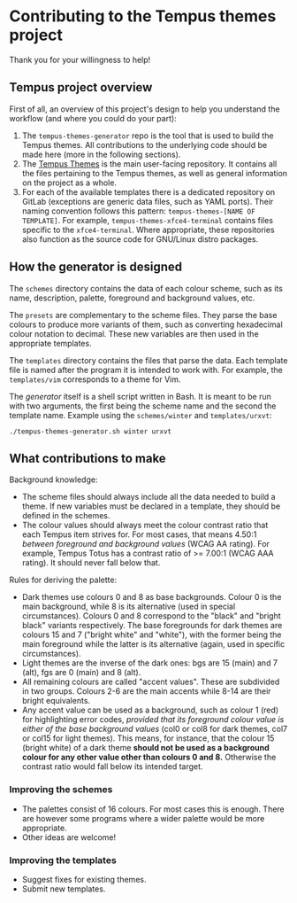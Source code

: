 # Contributing to the Tempus themes project

Thank you for your willingness to help! 

## Tempus project overview

First of all, an overview of this project's design to help you
understand the workflow (and where you could do your part):

1. The `tempus-themes-generator` repo is the tool that is used to build
   the Tempus themes.  All contributions to the underlying code should
   be made here (more in the following sections).
2. The [Tempus Themes](https://gitlab.com/protesilaos/tempus-themes) is
   the main user-facing repository.  It contains all the files
   pertaining to the Tempus themes, as well as general information on
   the project as a whole.
3. For each of the available templates there is a dedicated repository
   on GitLab (exceptions are generic data files, such as YAML ports).
   Their naming convention follows this pattern: `tempus-themes-[NAME OF
   TEMPLATE]`. For example, `tempus-themes-xfce4-terminal` contains
   files specific to the `xfce4-terminal`. Where appropriate, these
   repositories also function as the source code for GNU/Linux distro
   packages.

## How the generator is designed

The `schemes` directory contains the data of each colour scheme, such as
its name, description, palette, foreground and background values, etc.

The `presets` are complementary to the scheme files.  They parse the
base colours to produce more variants of them, such as converting
hexadecimal colour notation to decimal.  These new variables are then
used in the appropriate templates.

The `templates` directory contains the files that parse the data.  Each
template file is named after the program it is intended to work with.
For example, the `templates/vim` corresponds to a theme for Vim.

The *generator* itself is a shell script written in Bash. It is meant to
be run with two arguments, the first being the scheme name and the
second the template name. Example using the `schemes/winter` and
`templates/urxvt`:

	./tempus-themes-generator.sh winter urxvt

## What contributions to make

Background knowledge: 

* The scheme files should always include all the data needed to build
  a theme. If new variables must be declared in a template, they should
  be defined in the schemes.
* The colour values should always meet the colour contrast ratio that
  each Tempus item strives for. For most cases, that means 4.50:1
  *between foreground and background values* (WCAG AA rating). For
  example, Tempus Totus has a contrast ratio of >= 7.00:1 (WCAG AAA
  rating). It should never fall below that.

Rules for deriving the palette:

* Dark themes use colours 0 and 8 as base backgrounds.  Colour 0 is the
  main background, while 8 is its alternative (used in special
  circumstances).  Colours 0 and 8 correspond to the "black" and "bright
  black" variants respectively.  The base foregrounds for dark themes
  are colours 15 and 7 ("bright white" and "white"), with the former
  being the main foreground while the latter is its alternative (again,
  used in specific circumstances).
* Light themes are the inverse of the dark ones: bgs are 15 (main) and
  7 (alt), fgs are 0 (main) and 8 (alt).
* All remaining colours are called "accent values".  These are
  subdivided in two groups.  Colours 2-6 are the main accents while 8-14
  are their bright equivalents.
* Any accent value can be used as a background, such as colour 1 (red)
  for highlighting error codes, *provided that its foreground colour
  value is either of the base background values* (col0 or col8 for dark
  themes, col7 or col15 for light themes).  This means, for instance,
  that the colour 15 (bright white) of a dark theme **should not be used
  as a background colour for any other value other than colours 0 and
  8.** Otherwise the contrast ratio would fall below its intended
  target.

### Improving the schemes

* The palettes consist of 16 colours.  For most cases this is enough.
  There are however some programs where a wider palette would be more
  appropriate.
* Other ideas are welcome!

### Improving the templates

* Suggest fixes for existing themes.
* Submit new templates.
